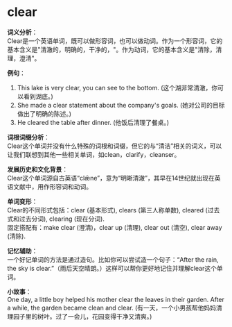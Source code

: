 # clear

**词义分析**：  
Clear是一个英语单词，既可以做形容词，也可以做动词。作为一个形容词，它的基本含义是"清澈的，明确的，干净的，"。作为动词，它的基本含义是"清除，清理，澄清"。

  

**例句**：

  

1.  This lake is very clear, you can see to the bottom. (这个湖非常清澈，你可以看到湖底。)
2.  She made a clear statement about the company's goals. (她对公司的目标做出了明确的陈述。)
3.  He cleared the table after dinner. (他饭后清理了餐桌。)

  

**词根词缀分析**：  
Clear这个单词并没有什么特殊的词根和词缀，但它的与“清洁”相关的词义，可以让我们联想到其他一些相关单词，如clean，clarify，cleanser。

  

**发展历史和文化背景**：  
Clear这个单词源自古英语“clǣne”，意为“明晰清澈”，其早在14世纪就出现在英语文献中，用作形容词和动词。

  

**单词变形**：  
Clear的不同形式包括：clear (基本形式), clears (第三人称单数), cleared (过去式和过去分词), clearing (现在分词).  
固定搭配有：make clear (澄清)，clear up (清理), clear out (清空), clear away (清除).

  

**记忆辅助**：  
一个好记单词的方法是通过造句。比如你可以尝试造一个句子：“After the rain, the sky is clear.”（雨后天空晴朗。）这样可以帮你更好地记住并理解clear这个单词。

  

**小故事**：  
One day, a little boy helped his mother clear the leaves in their garden. After a while, the garden became clean and clear. (有一天，一个小男孩帮他妈妈清理园子里的树叶。过了一会儿，花园变得干净又清爽。)
